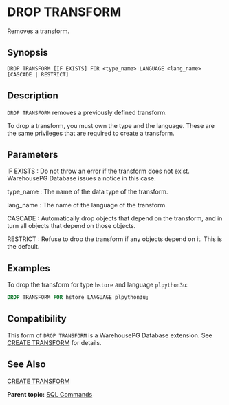 # DROP TRANSFORM

Removes a transform.

## <a id="section2"></a>Synopsis 

``` {#sql_command_synopsis}
DROP TRANSFORM [IF EXISTS] FOR <type_name> LANGUAGE <lang_name> [CASCADE | RESTRICT]
```

## <a id="section3"></a>Description 

`DROP TRANSFORM` removes a previously defined transform.

To drop a transform, you must own the type and the language. These are the same privileges that are required to create a transform.

## <a id="section4"></a>Parameters 

IF EXISTS
:   Do not throw an error if the transform does not exist. WarehousePG Database issues a notice in this case.

type\_name
:   The name of the data type of the transform.

lang\_name
:   The name of the language of the transform.

CASCADE
:   Automatically drop objects that depend on the transform, and in turn all objects that depend on those objects.

RESTRICT
:   Refuse to drop the transform if any objects depend on it. This is the default.

## <a id="section5"></a>Examples 

To drop the transform for type `hstore` and language `plpython3u`:

``` sql
DROP TRANSFORM FOR hstore LANGUAGE plpython3u;
```

## <a id="section6"></a>Compatibility 

This form of `DROP TRANSFORM` is a WarehousePG Database extension. See [CREATE TRANSFORM](CREATE_TRANSFORM.html) for details.

## <a id="section7"></a>See Also 

[CREATE TRANSFORM](CREATE_TRANSFORM.html)

**Parent topic:** [SQL Commands](../sql_commands/sql_ref.html)

